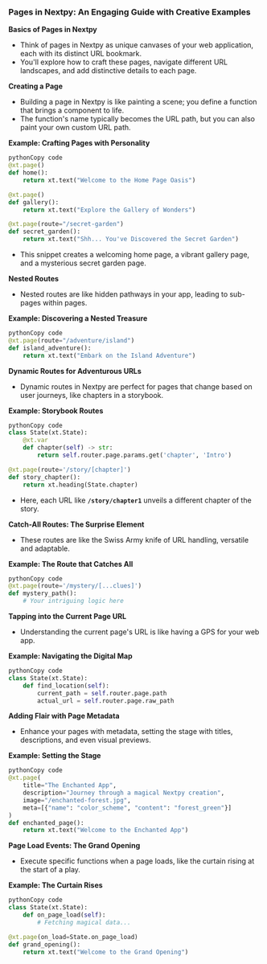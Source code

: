 ### **Pages in Nextpy: An Engaging Guide with Creative Examples**

**Basics of Pages in Nextpy**

- Think of pages in Nextpy as unique canvases of your web application, each with its distinct URL bookmark.
- You'll explore how to craft these pages, navigate different URL landscapes, and add distinctive details to each page.

**Creating a Page**

- Building a page in Nextpy is like painting a scene; you define a function that brings a component to life.
- The function's name typically becomes the URL path, but you can also paint your own custom URL path.

**Example: Crafting Pages with Personality**

```python
pythonCopy code
@xt.page()
def home():
    return xt.text("Welcome to the Home Page Oasis")

@xt.page()
def gallery():
    return xt.text("Explore the Gallery of Wonders")

@xt.page(route="/secret-garden")
def secret_garden():
    return xt.text("Shh... You've Discovered the Secret Garden")

```

- This snippet creates a welcoming home page, a vibrant gallery page, and a mysterious secret garden page.

**Nested Routes**

- Nested routes are like hidden pathways in your app, leading to sub-pages within pages.

**Example: Discovering a Nested Treasure**

```python
pythonCopy code
@xt.page(route="/adventure/island")
def island_adventure():
    return xt.text("Embark on the Island Adventure")

```

**Dynamic Routes for Adventurous URLs**

- Dynamic routes in Nextpy are perfect for pages that change based on user journeys, like chapters in a storybook.

**Example: Storybook Routes**

```python
pythonCopy code
class State(xt.State):
    @xt.var
    def chapter(self) -> str:
        return self.router.page.params.get('chapter', 'Intro')

@xt.page(route='/story/[chapter]')
def story_chapter():
    return xt.heading(State.chapter)

```

- Here, each URL like **`/story/chapter1`** unveils a different chapter of the story.

**Catch-All Routes: The Surprise Element**

- These routes are like the Swiss Army knife of URL handling, versatile and adaptable.

**Example: The Route that Catches All**

```python
pythonCopy code
@xt.page(route='/mystery/[...clues]')
def mystery_path():
    # Your intriguing logic here

```

**Tapping into the Current Page URL**

- Understanding the current page's URL is like having a GPS for your web app.

**Example: Navigating the Digital Map**

```python
pythonCopy code
class State(xt.State):
    def find_location(self):
        current_path = self.router.page.path
        actual_url = self.router.page.raw_path

```

**Adding Flair with Page Metadata**

- Enhance your pages with metadata, setting the stage with titles, descriptions, and even visual previews.

**Example: Setting the Stage**

```python
pythonCopy code
@xt.page(
    title="The Enchanted App",
    description="Journey through a magical Nextpy creation",
    image="/enchanted-forest.jpg",
    meta=[{"name": "color_scheme", "content": "forest_green"}]
)
def enchanted_page():
    return xt.text("Welcome to the Enchanted App")

```

**Page Load Events: The Grand Opening**

- Execute specific functions when a page loads, like the curtain rising at the start of a play.

**Example: The Curtain Rises**

```python
pythonCopy code
class State(xt.State):
    def on_page_load(self):
        # Fetching magical data...

@xt.page(on_load=State.on_page_load)
def grand_opening():
    return xt.text("Welcome to the Grand Opening")

```

